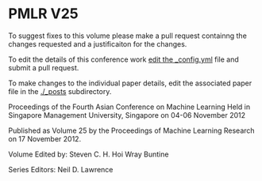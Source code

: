 # PMLR V25

To suggest fixes to this volume please make a pull request containng the changes requested and a justificaiton for the changes.

To edit the details of this conference work [edit the _config.yml](./_config.yml) file and submit a pull request.

To make changes to the individual paper details, edit the associated paper file in the [./_posts](./_posts) subdirectory.

Proceedings of the Fourth Asian Conference on Machine Learning
  Held in Singapore Management University, Singapore on 04-06 November 2012

Published as Volume 25 by the Proceedings of Machine Learning Research on 17 November 2012.

Volume Edited by:
  Steven C. H. Hoi
  Wray Buntine

Series Editors:
  Neil D. Lawrence
